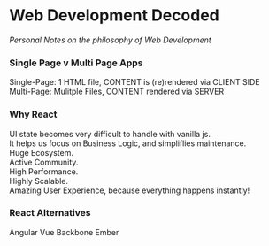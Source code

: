 # Web Development Decoded 
_Personal Notes on the philosophy of Web Development_

### Single Page v Multi Page Apps

Single-Page: 1 HTML file, CONTENT is (re)rendered via CLIENT SIDE
<br> 
Multi-Page: Mulitple Files, CONTENT rendered via SERVER 

### Why React 
UI state becomes very difficult to handle with vanilla js.
<br> It helps us focus on Business Logic, and simpliflies maintenance. 
<br> Huge Ecosystem. 
<br> Active Community.
<br> High Performance.
<br> Highly Scalable.
<br> Amazing User Experience, because everything happens instantly!

### React Alternatives

Angular 
Vue
Backbone
Ember
